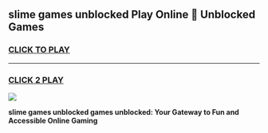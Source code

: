 
## slime games unblocked Play Online 👋 Unblocked Games
<h3>
<a href="https://premium.freeplayer.one?title=slime_games_unblocked&ref=19F">CLICK TO PLAY</a></h3>
<hr>

<h3>
<a href="https://premium.freeplayer.one?title=slime_games_unblocked&ref=19F">CLICK 2 PLAY</a>
  
</h3>

<a href="https://premium.freeplayer.one?title=slime_games_unblocked&ref=19F"><img src="https://clearcache.store/games.png"></a>


**slime games unblocked games unblocked: Your Gateway to Fun and Accessible Online Gaming**
